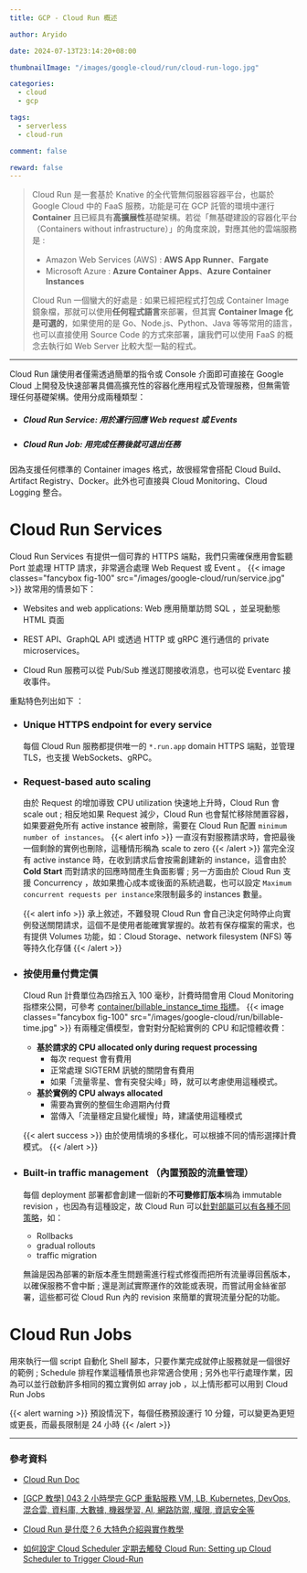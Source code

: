 ```yaml
---
title: GCP - Cloud Run 概述

author: Aryido

date: 2024-07-13T23:14:20+08:00

thumbnailImage: "/images/google-cloud/run/cloud-run-logo.jpg"

categories:
  - cloud
  - gcp

tags:
  - serverless
  - cloud-run

comment: false

reward: false
---
```


<!--BODY-->

> Cloud Run 是一套基於 Knative 的全代管無伺服器容器平台，也屬於 Google Cloud 中的 FaaS 服務，功能是可在 GCP 託管的環境中運行 **Container** 且已經具有**高擴展性**基礎架構。若從「無基礎建設的容器化平台（Containers without infrastructure）」的角度來說，對應其他的雲端服務是 :
>
> - Amazon Web Services (AWS) : **AWS App Runner**、**Fargate**
> - Microsoft Azure : **Azure Container Apps**、**Azure Container Instances**
>
> Cloud Run 一個蠻大的好處是 : 如果已經把程式打包成 Container Image 鏡象檔，那就可以使用**任何程式語言**來部署，但其實 **Container Image 化是可選的**，如果使用的是 Go、Node.js、Python、Java 等等常用的語言，也可以直接使用 Source Code 的方式來部署，讓我們可以使用 FaaS 的概念去執行如 Web Server 比較大型一點的程式。

<!--more-->

---

Cloud Run 讓使用者僅需透過簡單的指令或 Console 介面即可直接在 Google Cloud 上開發及快速部署具備高擴充性的容器化應用程式及管理服務，但無需管理任何基礎架構。使用分成兩種類型：

- ##### Cloud Run Service: 用於運行回應 Web request 或 Events
- ##### Cloud Run Job: 用完成任務後就可退出任務

因為支援任何標準的 Container images 格式，故很經常會搭配 Cloud Build、Artifact Registry、Docker。此外也可直接與 Cloud Monitoring、Cloud Logging 整合。

# Cloud Run Services

Cloud Run Services 有提供一個可靠的 HTTPS 端點，我們只需確保應用會監聽 Port 並處理 HTTP 請求，非常適合處理 Web Request 或 Event 。
{{< image classes="fancybox fig-100" src="/images/google-cloud/run/service.jpg" >}}
故常用的情景如下：

- Websites and web applications: Web 應用簡單訪問 SQL ，並呈現動態 HTML 頁面

- REST API、GraphQL API 或透過 HTTP 或 gRPC 進行通信的 private microservices。

- Cloud Run 服務可以從 Pub/Sub 推送訂閱接收消息，也可以從 Eventarc 接收事件。

重點特色列出如下 ：

- ### Unique HTTPS endpoint for every service

  每個 Cloud Run 服務都提供唯一的 `*.run.app` domain HTTPS 端點，並管理 TLS，也支援 WebSockets、gRPC。

- ### Request-based auto scaling

  由於 Request 的增加導致 CPU utilization 快速地上升時，Cloud Run 會 scale out ; 相反地如果 Request 減少，Cloud Run 也會幫忙移除閒置容器，如果要避免所有 active instance 被刪除，需要在 Cloud Run 配置 `minimum number of instances`。
  {{< alert info >}}
  一直沒有對服務請求時，會把最後一個剩餘的實例也刪除，這種情形稱為 scale to zero
  {{< /alert >}}
  當完全沒有 active instance 時，在收到請求后會按需創建新的 instance，這會由於 **Cold Start** 而對請求的回應時間產生負面影響 ; 另一方面由於 Cloud Run 支援 Concurrency ，故如果擔心成本或後面的系統過載，也可以設定 `Maximum concurrent requests per instance`來限制最多的 instances 數量。

  {{< alert info >}}
  承上敘述，不難發現 Cloud Run 會自己決定何時停止向實例發送關閉請求，這個不是使用者能確實掌握的。故若有保存檔案的需求，也有提供 Volumes 功能，如：Cloud Storage、network filesystem (NFS) 等等持久化存儲
  {{< /alert >}}

- ### 按使用量付費定價

  Cloud Run 計費單位為四捨五入 100 毫秒，計費時間會用 Cloud Monitoring 指標來公開，可參考 [container/billable_instance_time 指標](https://cloud.google.com/monitoring/api/metrics_gcp#gcp-run)。
  {{< image classes="fancybox fig-100" src="/images/google-cloud/run/billable-time.jpg" >}}
  有兩種定價模型，會對對分配給實例的 CPU 和記憶體收費：

  - **基於請求的 CPU allocated only during request processing**
    - 每次 request 會有費用
    - 正常處理 SIGTERM 訊號的關閉會有費用
    - 如果「流量零星、會有突發尖峰」時，就可以考慮使用這種模式。
  - **基於實例的 CPU always allocated**
    - 需要為實例的整個生命週期內付費
    - 當傳入「流量穩定且變化緩慢」時，建議使用這種模式

  {{< alert success >}}
  由於使用情境的多樣化，可以根據不同的情形選擇計費模式。
  {{< /alert >}}

- ### Built-in traffic management （內置預設的流量管理）

  每個 deployment 部署都會創建一個新的**不可變修訂版本**稱為 immutable revision ，也因為有這種設定，故 Cloud Run 可以[針對部屬可以有各種不同策略](https://cloud.google.com/run/docs/rollouts-rollbacks-traffic-migration)，如：

  - Rollbacks
  - gradual rollouts
  - traffic migration

  無論是因為部署的新版本產生問題需進行程式修復而把所有流量導回舊版本，以確保服務不會中斷 ; 還是測試實際運作的效能或表現，而嘗試用金絲雀部署，這些都可從 Cloud Run 內的 revision 來簡單的實現流量分配的功能。

# Cloud Run Jobs

用來執行一個 script 自動化 Shell 腳本，只要作業完成就停止服務就是一個很好的範例 ; Schedule 排程作業這種情景也非常適合使用 ; 另外也平行處理作業，因為可以並行啟動許多相同的獨立實例如 array job ，以上情形都可以用到 Cloud Run Jobs

{{< alert warning >}}
預設情況下，每個任務預設運行 10 分鐘，可以變更為更短或更長，而最長限制是 24 小時
{{< /alert >}}

---

### 參考資料

- [Cloud Run Doc](https://cloud.google.com/run/docs/overview/what-is-cloud-run)

- [[GCP 教學] 043 2 小時學完 GCP 重點服務 VM, LB, Kubernetes, DevOps, 混合雲, 資料庫, 大數據, 機器學習, AI, 網路防禦, 權限, 資訊安全等](https://www.youtube.com/watch?v=hQE14DX4LHQ&t=134s)

- [Cloud Run 是什麼？6 大特色介紹與實作教學](https://blog.cloud-ace.tw/application-modernization/serverless/cloud-run-overview-and-tutorial/)

- [如何設定 Cloud Scheduler 定期去觸發 Cloud Run: Setting up Cloud Scheduler to Trigger Cloud-Run](https://andy51002000.blogspot.com/2020/03/cloud-schedulercloud-run-setting-up.html)
